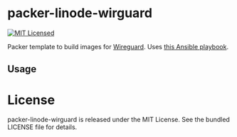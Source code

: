 packer-linode-wirguard
=========

[![MIT Licensed](https://img.shields.io/badge/license-MIT-green.svg)](https://tldrlegal.com/license/mit-license)

Packer template to build images for [Wireguard](https://wireguard.com). Uses [this Ansible playbook](https://github.com/akerl/deploy-wireguard-server).
## Usage

# License

packer-linode-wirguard is released under the MIT License. See the bundled LICENSE file for details.
